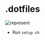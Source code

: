 # .dotfiles

![represent](https://raw.githubusercontent.com/alexrqs/dotfiles/master/portrait.png)

- Run `setup.sh`
